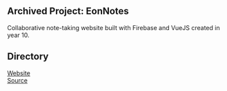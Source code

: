 ## Archived Project: EonNotes
Collaborative note-taking website built with Firebase and VueJS created in year 10.

## Directory
<a target="_blank" href="https://r0h.in/articles/eonnotes/dist">Website</a><br>
<a target="_blank" href="https://github.com/r0hin/r0hin/tree/master/articles/eonnotes/">Source</a><br>